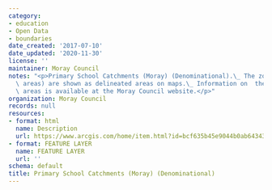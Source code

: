 ```yaml
---
category:
- education
- Open Data
- boundaries
date_created: '2017-07-10'
date_updated: '2020-11-30'
license: ''
maintainer: Moray Council
notes: "<p>Primary School Catchments (Moray) (Denominational).\_ The zones  (catchment\
  \ areas) are shown as delineated areas on maps.\_ Information on  these catchment\
  \ areas is available at the Moray Council website.</p>"
organization: Moray Council
records: null
resources:
- format: html
  name: Description
  url: https://www.arcgis.com/home/item.html?id=bcf635b45e9044b0ab64343f503228d5
- format: FEATURE LAYER
  name: FEATURE LAYER
  url: ''
schema: default
title: Primary School Catchments (Moray) (Denominational)
---
```

